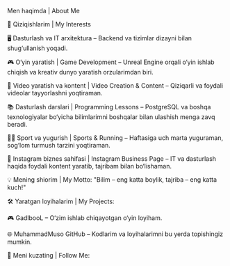 Men haqimda | About Me

🚀 Qiziqishlarim | My Interests

🖥 Dasturlash va IT arxitektura – Backend va tizimlar dizayni bilan shug‘ullanish yoqadi.

🎮 O‘yin yaratish | Game Development – Unreal Engine orqali o‘yin ishlab chiqish va kreativ dunyo yaratish orzularimdan biri.

🎥 Video yaratish va kontent | Video Creation & Content – Qiziqarli va foydali videolar tayyorlashni yoqtiraman.

📚 Dasturlash darslari | Programming Lessons – PostgreSQL va boshqa texnologiyalar bo‘yicha bilimlarimni boshqalar bilan ulashish menga zavq beradi.

🏃‍♂ Sport va yugurish | Sports & Running – Haftasiga uch marta yuguraman, sog‘lom turmush tarzini yoqtiraman.

📱 Instagram biznes sahifasi | Instagram Business Page – IT va dasturlash haqida foydali kontent yaratib, tajribam bilan bo‘lishaman.


💡 Mening shiorim | My Motto:
"Bilim – eng katta boylik, tajriba – eng katta kuch!"

🛠 Yaratgan loyihalarim | My Projects:

🎮 GadlbooL – O‘zim ishlab chiqayotgan o‘yin loyiham.

🌐 MuhammadMuso GitHub – Kodlarim va loyihalarimni bu yerda topishingiz mumkin.


📌 Meni kuzating | Follow Me:

